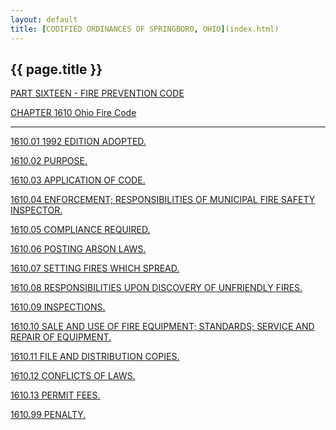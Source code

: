```yaml
---
layout: default 
title: [CODIFIED ORDINANCES OF SPRINGBORO, OHIO](index.html) 
---
```


{{ page.title }}
----------------

[PART SIXTEEN - FIRE PREVENTION CODE](5a09a412.html)

[CHAPTER 1610 Ohio Fire Code](5a18a412.html)

---

[1610.01 1992 EDITION ADOPTED.](5a38a412.html)

[1610.02 PURPOSE.](5a3ea412.html)

[1610.03 APPLICATION OF CODE.](5a41a412.html)

[1610.04 ENFORCEMENT; RESPONSIBILITIES OF MUNICIPAL FIRE SAFETY
INSPECTOR.](5a44a412.html)

[1610.05 COMPLIANCE REQUIRED.](5a4ea412.html)

[1610.06 POSTING ARSON LAWS.](5a54a412.html)

[1610.07 SETTING FIRES WHICH SPREAD.](5a58a412.html)

[1610.08 RESPONSIBILITIES UPON DISCOVERY OF UNFRIENDLY
FIRES.](5a5ca412.html)

[1610.09 INSPECTIONS.](5a64a412.html)

[1610.10 SALE AND USE OF FIRE EQUIPMENT; STANDARDS; SERVICE AND REPAIR
OF EQUIPMENT.](5a67a412.html)

[1610.11 FILE AND DISTRIBUTION COPIES.](5a6da412.html)

[1610.12 CONFLICTS OF LAWS.](5a70a412.html)

[1610.13 PERMIT FEES.](5a75a412.html)

[1610.99 PENALTY.](5a79a412.html)
